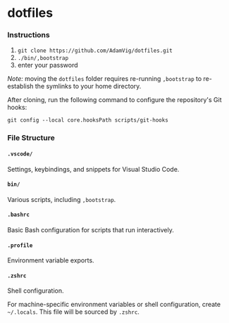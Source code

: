 # dotfiles

### Instructions
1. `git clone https://github.com/AdamVig/dotfiles.git`
2. `./bin/,bootstrap`
3. enter your password

*Note:* moving the `dotfiles` folder requires re-running `,bootstrap` to re-establish the symlinks to your home directory.

After cloning, run the following command to configure the repository's Git hooks:
```shell
git config --local core.hooksPath scripts/git-hooks
```

### File Structure
#### `.vscode/`
Settings, keybindings, and snippets for Visual Studio Code.  
#### `bin/`
Various scripts, including `,bootstrap`.
#### `.bashrc`  
Basic Bash configuration for scripts that run interactively.
#### `.profile`  
Environment variable exports.  
#### `.zshrc`  
Shell configuration.

For machine-specific environment variables or shell configuration, create `~/.locals`. This file will be sourced by `.zshrc`.
